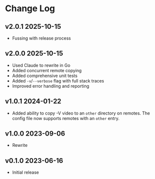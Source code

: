 # Change Log

## v2.0.1 2025-10-15

* Fussing with release process


## v2.0.0 2025-10-15

* Used Claude to rewrite in Go
* Added concurrent remote copying
* Added comprehensive unit tests
* Added `-v`/`--verbose` flag with full stack traces
* Improved error handling and reporting


## v1.0.1 2024-01-22

* Added ability to copy -V video to an `other` directory on remotes.
  The config file now supports remotes with an `other` entry.


## v1.0.0 2023-09-06

* Rewrite


## v0.1.0 2023-06-16

* Initial release

